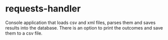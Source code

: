 # requests-handler
Console application that loads csv and xml files, parses them and saves results into the database. There is an option to print the outcomes and save them to a csv file.
